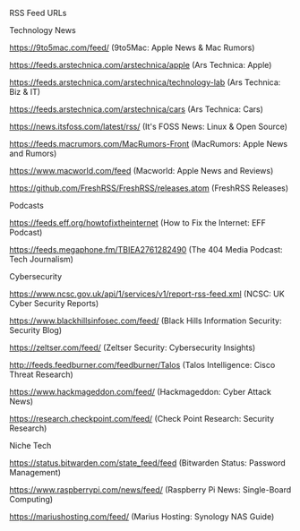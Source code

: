 RSS Feed URLs

Technology News





https://9to5mac.com/feed/ (9to5Mac: Apple News & Mac Rumors)



https://feeds.arstechnica.com/arstechnica/apple (Ars Technica: Apple)



https://feeds.arstechnica.com/arstechnica/technology-lab (Ars Technica: Biz & IT)



https://feeds.arstechnica.com/arstechnica/cars (Ars Technica: Cars)



https://news.itsfoss.com/latest/rss/ (It's FOSS News: Linux & Open Source)



https://feeds.macrumors.com/MacRumors-Front (MacRumors: Apple News and Rumors)



https://www.macworld.com/feed (Macworld: Apple News and Reviews)



https://github.com/FreshRSS/FreshRSS/releases.atom (FreshRSS Releases)

Podcasts





https://feeds.eff.org/howtofixtheinternet (How to Fix the Internet: EFF Podcast)



https://feeds.megaphone.fm/TBIEA2761282490 (The 404 Media Podcast: Tech Journalism)

Cybersecurity





https://www.ncsc.gov.uk/api/1/services/v1/report-rss-feed.xml (NCSC: UK Cyber Security Reports)



https://www.blackhillsinfosec.com/feed/ (Black Hills Information Security: Security Blog)



https://zeltser.com/feed/ (Zeltser Security: Cybersecurity Insights)



http://feeds.feedburner.com/feedburner/Talos (Talos Intelligence: Cisco Threat Research)



https://www.hackmageddon.com/feed/ (Hackmageddon: Cyber Attack News)



https://research.checkpoint.com/feed/ (Check Point Research: Security Research)

Niche Tech





https://status.bitwarden.com/state_feed/feed (Bitwarden Status: Password Management)



https://www.raspberrypi.com/news/feed/ (Raspberry Pi News: Single-Board Computing)



https://mariushosting.com/feed/ (Marius Hosting: Synology NAS Guide)

